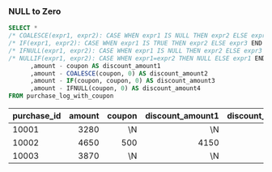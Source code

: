 

### NULL to Zero
```sql
SELECT *
/* COALESCE(expr1, expr2): CASE WHEN expr1 IS NULL THEN expr2 ELSE expr1 END */
/* IF(expr1, expr2): CASE WHEN expr1 IS TRUE THEN expr2 ELSE expr3 END */
/* IFNULL(expr1, expr2): CASE WHEN expr1 IS NULL THEN expr2 ELSE expr3 END */
/* NULLIF(expr1, expr2): CASE WHEN expr1=expr2 THEN NULL ELSE expr1 END */
      ,amount - coupon AS discount_amount1
      ,amount - COALESCE(coupon, 0) AS discount_amount2
      ,amount - IF(coupon, coupon, 0) AS discount_amount3
      ,amount - IFNULL(coupon, 0) AS discount_amount4
FROM purchase_log_with_coupon
```
| purchase_id | amount | coupon | discount_amount1 | discount_amount2 | discount_amount3 | discount_amount4 | 
| --- | ---: | ---: | ---: | ---: | ---: | ---: | 
| 10001 | 3280 | \N | \N | 3280 | 3280 | 3280 | 
| 10002 | 4650 | 500 | 4150 | 4150 | 4150 | 4150 | 
| 10003 | 3870 | \N | \N | 3870 | 3870 | 3870 | 
